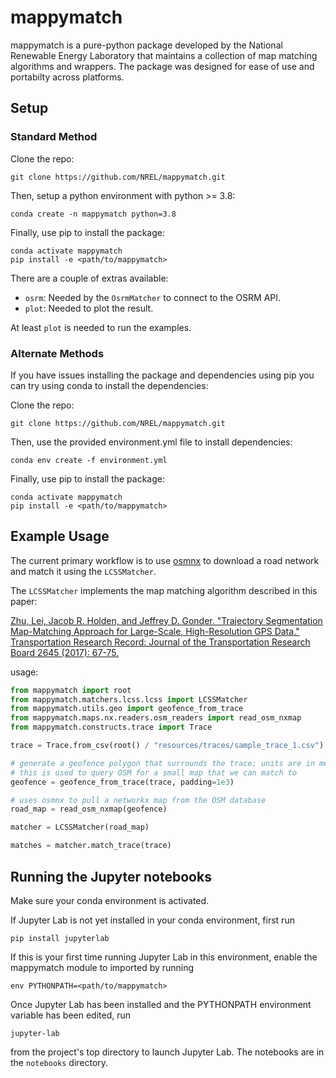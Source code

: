 # mappymatch
mappymatch is a pure-python package developed by the National Renewable Energy Laboratory that maintains a collection of map matching algorithms and wrappers. The package was designed for ease of use and portabilty across platforms.

## Setup

### Standard Method

Clone the repo:
```
git clone https://github.com/NREL/mappymatch.git
```

Then, setup a python environment with python >= 3.8:
```
conda create -n mappymatch python=3.8
```

Finally, use pip to install the package:
```
conda activate mappymatch
pip install -e <path/to/mappymatch> 
```

There are a couple of extras available:

* `osrm`: Needed by the `OsrmMatcher` to connect to the OSRM API.
* `plot`: Needed to plot the result.

At least `plot` is needed to run the examples.

### Alternate Methods

If you have issues installing the package and dependencies using pip you can try using conda to
install the dependencies:

Clone the repo:
```
git clone https://github.com/NREL/mappymatch.git
```

Then, use the provided environment.yml file to install dependencies:
```
conda env create -f environment.yml
```

Finally, use pip to install the package:
```
conda activate mappymatch
pip install -e <path/to/mappymatch> 
```


## Example Usage

The current primary workflow is to use [osmnx](https://github.com/gboeing/osmnx) to download a road network and match it using the `LCSSMatcher`.

The `LCSSMatcher` implements the map matching algorithm described in this paper: 

[Zhu, Lei, Jacob R. Holden, and Jeffrey D. Gonder.
"Trajectory Segmentation Map-Matching Approach for Large-Scale, High-Resolution GPS Data."
Transportation Research Record: Journal of the Transportation Research Board 2645 (2017): 67-75.](https://doi.org/10.3141%2F2645-08)

usage:
```python
from mappymatch import root
from mappymatch.matchers.lcss.lcss import LCSSMatcher
from mappymatch.utils.geo import geofence_from_trace
from mappymatch.maps.nx.readers.osm_readers import read_osm_nxmap
from mappymatch.constructs.trace import Trace

trace = Trace.from_csv(root() / "resources/traces/sample_trace_1.csv")

# generate a geofence polygon that surrounds the trace; units are in meters;
# this is used to query OSM for a small map that we can match to
geofence = geofence_from_trace(trace, padding=1e3)

# uses osmnx to pull a networkx map from the OSM database
road_map = read_osm_nxmap(geofence)

matcher = LCSSMatcher(road_map)

matches = matcher.match_trace(trace)
```

## Running the Jupyter notebooks

Make sure your conda environment is activated.

If Jupyter Lab is not yet installed in your conda environment, first run

```shell
pip install jupyterlab
```

If this is your first time running Jupyter Lab in this environment, enable the mappymatch module to imported by running

```shell
env PYTHONPATH=<path/to/mappymatch> 
```

Once Jupyter Lab has been installed and the PYTHONPATH environment variable has been edited, run

```shell
jupyter-lab
```

from the project's top directory to launch Jupyter Lab. The notebooks are in the `notebooks` directory.